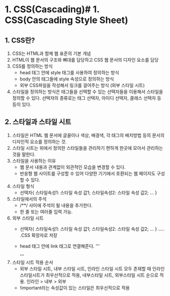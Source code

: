 # 1. CSS(Cascading)# 1. CSS(Cascading Style Sheet)
## 1. CSS란?
1. CSS는 HTML과 함께 웹 표준의 기본 개념
2. HTML이 웹 문서의 구조와 뼈대를 담당하고 CSS 웹 문서의 디자인 요소를 담당
3. CSS를 정의하는 방식
    - head 태그 안에 style 태그를 사용하여 정의하는 방식
    - body 안의 태그들에 style 속성으로 정의하는 방식
    - 외부 CSS파일을 작성해서 링크를 걸어주는 방식 (외부 스타일 시트)
4. 스타일을 정의하는 방식은 태그들을 선택할 수 있는 선택자들을 이용해서 스타일을 정의할 수 있다. 선택자의 종류로는 태그 선택자, 아이디 선택자, 클래스 선택자 등등이 있다.

## 2. 스타일과 스타일 시트
1. 스타일은 HTML 웹 문서에 글꼴이나 색상, 배경색, 각 태그의 배치방법 등의 문서의 디자인적 요소를 정의하는 것.
2. 스타일 시트는 위에서 정의한 스타일들을 관리하기 편하게 한곳에 모아서 관리하는것을 말한다.
3. 스타일을 사용하는 이유
    - 웹 문서 내용과 관계없이 외관적인 모습을 변경할 수 있다.
    - 반응형 웹 사이트를 구성할 수 있어 다양한 기기에서 호환되는 웹 페이지도 구성할 수 있다.
4. 스타일 형식
    - 선택자{
        스타일속성1: 스타일 속성 값1;
        스타일속성2: 스타일 속성 값2;
        ...
        }
5. 스타일에서의 주석
    - /**/ 사이에 주석이 될 내용을 추가한다.
    - 한 줄 또는 여러줄 입력 가능.
6. 외부 스타일 시트
    - 선택자{
        스타일속성1: 스타일 속성 값1;
        스타일속성2: 스타일 속성 값2;
        ...
        }
        .....
        .CSS 확장자로 저장
    - head 태그 안에 link 태그로 연결해준다.
        '''

        <link rel="stylesheet" href="외부 스타일 시트 파일">
        '''
7. 스타일 시트 적용 순서
    - 외부 스타일 시트, 내부 스타일 시트, 인라인 스타일 시트 모두 존재할 때 인라인 스타일시트가 최우선적으로 적용, 내부스타일 시트, 외부스타일 시트 순으로 적용. 인라인 > 내부 > 외부
    - !important라는 속성값이 있는 스타일은 최우선적으로 적용